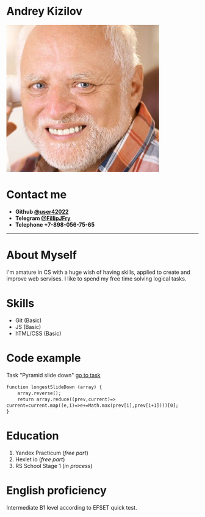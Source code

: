 # Andrey Kizilov
![Avatar](/src/hidethepainharold.jpg)
# Contact me
* **Github [@user42022](https://github.com/user42022/)**
* **Telegram [@FillipJFry](https://t.me/FillJFry)**
* **Telephone +7-898-056-75-65**
---
# About Myself
I'm amature in CS with a huge wish of having skills, applied to create and improve web servises. I like to spend my free time solving logical tasks.
# Skills
* Git (Basic)
* JS (Basic)
* hTML/CSS (Basic)
# Code example
Task "Pyramid slide down" [go to task](https://www.codewars.com/kata/551f23362ff852e2ab000037)
```
function longestSlideDown (array) {
    array.reverse();
    return array.reduce((prev,current)=> current=current.map((e,i)=>e+=Math.max(prev[i],prev[i+1])))[0];
}
```
# Education
1. Yandex Practicum (*free part*)
2. Hexlet io (*free part*)
3. RS School Stage 1 (*in process*)
# English proficiency
Intermediate B1 level according to EFSET quick test.
